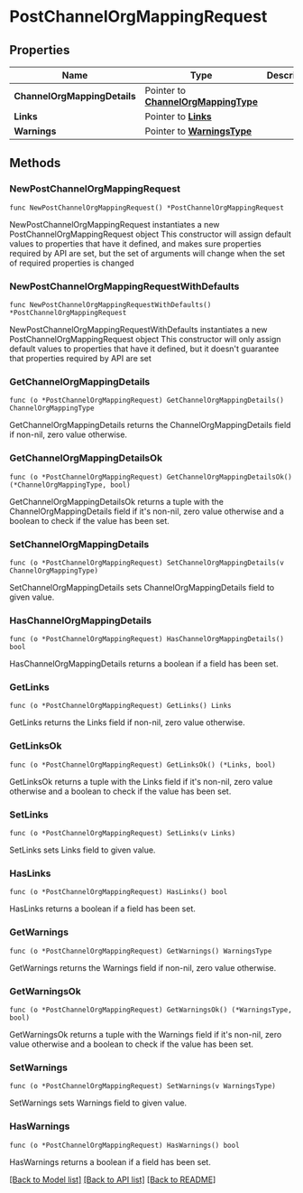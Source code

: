 # PostChannelOrgMappingRequest

## Properties

Name | Type | Description | Notes
------------ | ------------- | ------------- | -------------
**ChannelOrgMappingDetails** | Pointer to [**ChannelOrgMappingType**](ChannelOrgMappingType.md) |  | [optional] 
**Links** | Pointer to [**Links**](Links.md) |  | [optional] 
**Warnings** | Pointer to [**WarningsType**](WarningsType.md) |  | [optional] 

## Methods

### NewPostChannelOrgMappingRequest

`func NewPostChannelOrgMappingRequest() *PostChannelOrgMappingRequest`

NewPostChannelOrgMappingRequest instantiates a new PostChannelOrgMappingRequest object
This constructor will assign default values to properties that have it defined,
and makes sure properties required by API are set, but the set of arguments
will change when the set of required properties is changed

### NewPostChannelOrgMappingRequestWithDefaults

`func NewPostChannelOrgMappingRequestWithDefaults() *PostChannelOrgMappingRequest`

NewPostChannelOrgMappingRequestWithDefaults instantiates a new PostChannelOrgMappingRequest object
This constructor will only assign default values to properties that have it defined,
but it doesn't guarantee that properties required by API are set

### GetChannelOrgMappingDetails

`func (o *PostChannelOrgMappingRequest) GetChannelOrgMappingDetails() ChannelOrgMappingType`

GetChannelOrgMappingDetails returns the ChannelOrgMappingDetails field if non-nil, zero value otherwise.

### GetChannelOrgMappingDetailsOk

`func (o *PostChannelOrgMappingRequest) GetChannelOrgMappingDetailsOk() (*ChannelOrgMappingType, bool)`

GetChannelOrgMappingDetailsOk returns a tuple with the ChannelOrgMappingDetails field if it's non-nil, zero value otherwise
and a boolean to check if the value has been set.

### SetChannelOrgMappingDetails

`func (o *PostChannelOrgMappingRequest) SetChannelOrgMappingDetails(v ChannelOrgMappingType)`

SetChannelOrgMappingDetails sets ChannelOrgMappingDetails field to given value.

### HasChannelOrgMappingDetails

`func (o *PostChannelOrgMappingRequest) HasChannelOrgMappingDetails() bool`

HasChannelOrgMappingDetails returns a boolean if a field has been set.

### GetLinks

`func (o *PostChannelOrgMappingRequest) GetLinks() Links`

GetLinks returns the Links field if non-nil, zero value otherwise.

### GetLinksOk

`func (o *PostChannelOrgMappingRequest) GetLinksOk() (*Links, bool)`

GetLinksOk returns a tuple with the Links field if it's non-nil, zero value otherwise
and a boolean to check if the value has been set.

### SetLinks

`func (o *PostChannelOrgMappingRequest) SetLinks(v Links)`

SetLinks sets Links field to given value.

### HasLinks

`func (o *PostChannelOrgMappingRequest) HasLinks() bool`

HasLinks returns a boolean if a field has been set.

### GetWarnings

`func (o *PostChannelOrgMappingRequest) GetWarnings() WarningsType`

GetWarnings returns the Warnings field if non-nil, zero value otherwise.

### GetWarningsOk

`func (o *PostChannelOrgMappingRequest) GetWarningsOk() (*WarningsType, bool)`

GetWarningsOk returns a tuple with the Warnings field if it's non-nil, zero value otherwise
and a boolean to check if the value has been set.

### SetWarnings

`func (o *PostChannelOrgMappingRequest) SetWarnings(v WarningsType)`

SetWarnings sets Warnings field to given value.

### HasWarnings

`func (o *PostChannelOrgMappingRequest) HasWarnings() bool`

HasWarnings returns a boolean if a field has been set.


[[Back to Model list]](../README.md#documentation-for-models) [[Back to API list]](../README.md#documentation-for-api-endpoints) [[Back to README]](../README.md)


